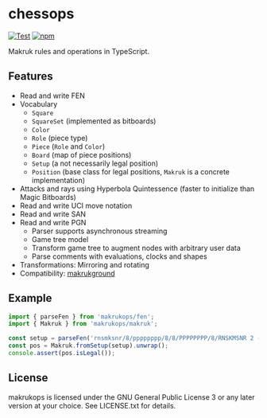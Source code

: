 # chessops

[![Test](https://github.com/niklasf/chessops/workflows/Test/badge.svg)](https://github.com/niklasf/chessops/actions)
[![npm](https://img.shields.io/npm/v/chessops)](https://www.npmjs.com/package/chessops)

Makruk rules and operations in TypeScript.

## Features

- Read and write FEN
- Vocabulary
  - `Square`
  - `SquareSet` (implemented as bitboards)
  - `Color`
  - `Role` (piece type)
  - `Piece` (`Role` and `Color`)
  - `Board` (map of piece positions)
  - `Setup` (a not necessarily legal position)
  - `Position` (base class for legal positions, `Makruk` is a concrete implementation)
- Attacks and rays
  using Hyperbola Quintessence (faster to initialize than Magic Bitboards)
- Read and write UCI move notation
- Read and write SAN
- Read and write PGN
  - Parser supports asynchronous streaming
  - Game tree model
  - Transform game tree to augment nodes with arbitrary user data
  - Parse comments with evaluations, clocks and shapes
- Transformations: Mirroring and rotating
- Compatibility:
  [makrukground](https://github.com/thaichess-org/makrukground)

## Example

```javascript
import { parseFen } from 'makrukops/fen';
import { Makruk } from 'makrukops/makruk';

const setup = parseFen('rnsmksnr/8/pppppppp/8/8/PPPPPPPP/8/RNSKMSNR 2 - - 0 1').unwrap();
const pos = Makruk.fromSetup(setup).unwrap();
console.assert(pos.isLegal());
```

## License

makrukops is licensed under the GNU General Public License 3 or any later
version at your choice. See LICENSE.txt for details.
